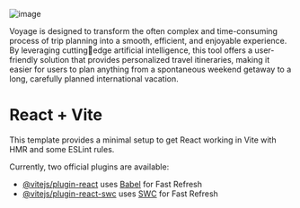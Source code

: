 ![image](https://github.com/user-attachments/assets/1382195f-fe8e-4047-8a44-fa866d89e91e)

Voyage is designed to transform the often complex and time-consuming 
process of trip planning into a smooth, efficient, and enjoyable experience. By leveraging cuttingedge artificial intelligence, this tool offers a user-friendly solution that provides personalized travel 
itineraries, making it easier for users to plan anything from a spontaneous weekend getaway to a 
long, carefully planned international vacation.









# React + Vite

This template provides a minimal setup to get React working in Vite with HMR and some ESLint rules.

Currently, two official plugins are available:

- [@vitejs/plugin-react](https://github.com/vitejs/vite-plugin-react/blob/main/packages/plugin-react/README.md) uses [Babel](https://babeljs.io/) for Fast Refresh
- [@vitejs/plugin-react-swc](https://github.com/vitejs/vite-plugin-react-swc) uses [SWC](https://swc.rs/) for Fast Refresh
